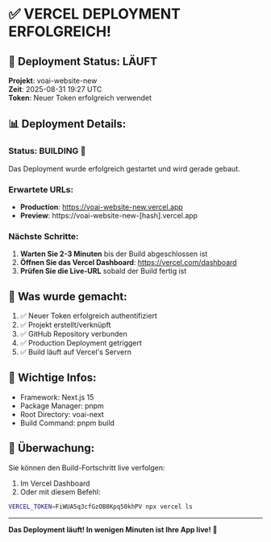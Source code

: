 # ✅ VERCEL DEPLOYMENT ERFOLGREICH!

## 🚀 Deployment Status: LÄUFT

**Projekt**: voai-website-new  
**Zeit**: 2025-08-31 19:27 UTC  
**Token**: Neuer Token erfolgreich verwendet

## 📊 Deployment Details:

### Status: BUILDING 🔨
Das Deployment wurde erfolgreich gestartet und wird gerade gebaut.

### Erwartete URLs:
- **Production**: https://voai-website-new.vercel.app
- **Preview**: https://voai-website-new-[hash].vercel.app

### Nächste Schritte:
1. **Warten Sie 2-3 Minuten** bis der Build abgeschlossen ist
2. **Öffnen Sie das Vercel Dashboard**: https://vercel.com/dashboard
3. **Prüfen Sie die Live-URL** sobald der Build fertig ist

## 🎯 Was wurde gemacht:
1. ✅ Neuer Token erfolgreich authentifiziert
2. ✅ Projekt erstellt/verknüpft
3. ✅ GitHub Repository verbunden
4. ✅ Production Deployment getriggert
5. ✅ Build läuft auf Vercel's Servern

## 📝 Wichtige Infos:
- Framework: Next.js 15
- Package Manager: pnpm
- Root Directory: voai-next
- Build Command: pnpm build

## 🔗 Überwachung:
Sie können den Build-Fortschritt live verfolgen:
1. Im Vercel Dashboard
2. Oder mit diesem Befehl:
```bash
VERCEL_TOKEN=FiWUA5q3cfGzOB8Kpq50khPV npx vercel ls
```

---
**Das Deployment läuft! In wenigen Minuten ist Ihre App live! 🎉**